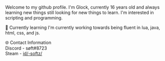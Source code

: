 Welcome to my github profile. I'm Glock, currently 16 years old and always learning new things still looking for new things to learn. I'm interested in scripting and programming.

🧠 Currently learning
I'm currently working towards being fluent in lua, java, html, css, and js.

🌐 Contact Information
 <br>Discord - søft#8723</br>
 Steam - <a href="https://steamcommunity.com/id/-softz/" rel="nofollow">id/-softz/</a>
 
